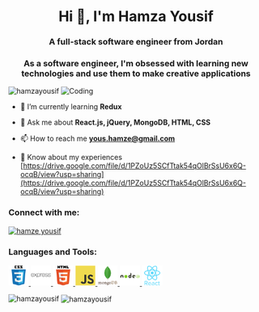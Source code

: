 <h1 align="center">Hi 👋, I'm Hamza Yousif</h1>
<h3 align="center">A full-stack software engineer from Jordan</h3>
<h3 align="center">As a software engineer, I'm obsessed with learning new technologies and use them to make creative applications</h3>
<img align="right" alt="Coding" width="400" src="https://cdn.dribbble.com/users/1162077/screenshots/3848914/programmer.gif">

<p align="left"> <img src="https://komarev.com/ghpvc/?username=hamzayousif&label=Profile%20views&color=0e75b6&style=flat" alt="hamzayousif" /> </p>

- 🌱 I’m currently learning **Redux**

- 💬 Ask me about **React.js, jQuery, MongoDB, HTML, CSS**

- 📫 How to reach me **yous.hamze@gmail.com**

- 📄 Know about my experiences [https://drive.google.com/file/d/1PZoUz5SCfTtak54qOlBrSsU6x6Q-ocqB/view?usp=sharing](https://drive.google.com/file/d/1PZoUz5SCfTtak54qOlBrSsU6x6Q-ocqB/view?usp=sharing)

<h3 align="left">Connect with me:</h3>
<p align="left">
<a href="https://linkedin.com/in/hamze-yousif/" target="blank"><img align="center" src="https://raw.githubusercontent.com/rahuldkjain/github-profile-readme-generator/master/src/images/icons/Social/linked-in-alt.svg" alt="hamze yousif" height="30" width="40" /></a>
</p>

<h3 align="left">Languages and Tools:</h3>
<p align="left"> <a href="https://www.w3schools.com/css/" target="_blank" rel="noreferrer"> <img src="https://raw.githubusercontent.com/devicons/devicon/master/icons/css3/css3-original-wordmark.svg" alt="css3" width="40" height="40"/> </a> <a href="https://expressjs.com" target="_blank" rel="noreferrer"> <img src="https://raw.githubusercontent.com/devicons/devicon/master/icons/express/express-original-wordmark.svg" alt="express" width="40" height="40"/> </a> <a href="https://www.w3.org/html/" target="_blank" rel="noreferrer"> <img src="https://raw.githubusercontent.com/devicons/devicon/master/icons/html5/html5-original-wordmark.svg" alt="html5" width="40" height="40"/> </a> <a href="https://developer.mozilla.org/en-US/docs/Web/JavaScript" target="_blank" rel="noreferrer"> <img src="https://raw.githubusercontent.com/devicons/devicon/master/icons/javascript/javascript-original.svg" alt="javascript" width="40" height="40"/> </a> <a href="https://www.mongodb.com/" target="_blank" rel="noreferrer"> <img src="https://raw.githubusercontent.com/devicons/devicon/master/icons/mongodb/mongodb-original-wordmark.svg" alt="mongodb" width="40" height="40"/> </a> <a href="https://nodejs.org" target="_blank" rel="noreferrer"> <img src="https://raw.githubusercontent.com/devicons/devicon/master/icons/nodejs/nodejs-original-wordmark.svg" alt="nodejs" width="40" height="40"/> </a> <a href="https://reactjs.org/" target="_blank" rel="noreferrer"> <img src="https://raw.githubusercontent.com/devicons/devicon/master/icons/react/react-original-wordmark.svg" alt="react" width="40" height="40"/> </a> </p>

<p><img align="left" src="https://github-readme-stats.vercel.app/api/top-langs?username=hamzayousif&show_icons=true&locale=en&layout=compact" alt="hamzayousif" /></p>

<p>&nbsp;<img align="center" src="https://github-readme-stats.vercel.app/api?username=hamzayousif&show_icons=true&locale=en" alt="hamzayousif" /></p>
